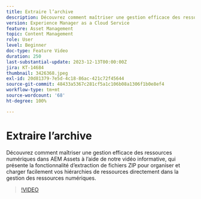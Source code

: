 ```yaml
---
title: Extraire l’archive
description: Découvrez comment maîtriser une gestion efficace des ressources numériques dans AEM Assets à l’aide de notre vidéo informative, qui présente la fonctionnalité d’extraction de fichiers ZIP pour organiser et charger facilement vos hiérarchies de ressources directement dans la gestion des ressources numériques.
version: Experience Manager as a Cloud Service
feature: Asset Management
topic: Content Management
role: User
level: Beginner
doc-type: Feature Video
duration: 250
last-substantial-update: 2023-12-13T00:00:00Z
jira: KT-14684
thumbnail: 3426368.jpeg
exl-id: 20d81379-7e5d-4c18-86ac-421c72f45644
source-git-commit: 48433a5367c281cf5a1c106b08a1306f1b0e8ef4
workflow-type: tm+mt
source-wordcount: '68'
ht-degree: 100%

---
```


# Extraire l’archive

Découvrez comment maîtriser une gestion efficace des ressources numériques dans AEM Assets à l’aide de notre vidéo informative, qui présente la fonctionnalité d’extraction de fichiers ZIP pour organiser et charger facilement vos hiérarchies de ressources directement dans la gestion des ressources numériques.

>[!VIDEO](https://video.tv.adobe.com/v/3426368/?learn=on)
